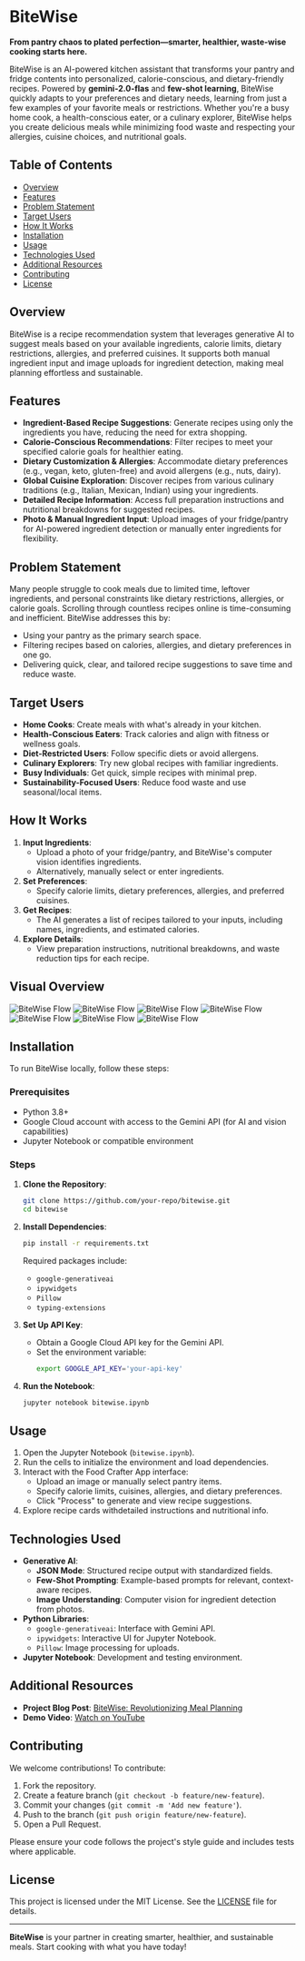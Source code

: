 # BiteWise

**From pantry chaos to plated perfection—smarter, healthier, waste-wise cooking starts here.**

BiteWise is an AI-powered kitchen assistant that transforms your pantry and fridge contents into personalized, calorie-conscious, and dietary-friendly recipes. Powered by **gemini-2.0-flas** and **few-shot learning**, BiteWise quickly adapts to your preferences and dietary needs, learning from just a few examples of your favorite meals or restrictions. Whether you're a busy home cook, a health-conscious eater, or a culinary explorer, BiteWise helps you create delicious meals while minimizing food waste and respecting your allergies, cuisine choices, and nutritional goals.


## Table of Contents
- [Overview](#overview)
- [Features](#features)
- [Problem Statement](#problem-statement)
- [Target Users](#target-users)
- [How It Works](#how-it-works)
- [Installation](#installation)
- [Usage](#usage)
- [Technologies Used](#technologies-used)
- [Additional Resources](#additional-resources)
- [Contributing](#contributing)
- [License](#license)

## Overview
BiteWise is a recipe recommendation system that leverages generative AI to suggest meals based on your available ingredients, calorie limits, dietary restrictions, allergies, and preferred cuisines. It supports both manual ingredient input and image uploads for ingredient detection, making meal planning effortless and sustainable.

## Features
- **Ingredient-Based Recipe Suggestions**: Generate recipes using only the ingredients you have, reducing the need for extra shopping.
- **Calorie-Conscious Recommendations**: Filter recipes to meet your specified calorie goals for healthier eating.
- **Dietary Customization & Allergies**: Accommodate dietary preferences (e.g., vegan, keto, gluten-free) and avoid allergens (e.g., nuts, dairy).
- **Global Cuisine Exploration**: Discover recipes from various culinary traditions (e.g., Italian, Mexican, Indian) using your ingredients.
- **Detailed Recipe Information**: Access full preparation instructions and nutritional breakdowns for suggested recipes.
- **Photo & Manual Ingredient Input**: Upload images of your fridge/pantry for AI-powered ingredient detection or manually enter ingredients for flexibility.

## Problem Statement
Many people struggle to cook meals due to limited time, leftover ingredients, and personal constraints like dietary restrictions, allergies, or calorie goals. Scrolling through countless recipes online is time-consuming and inefficient. BiteWise addresses this by:
- Using your pantry as the primary search space.
- Filtering recipes based on calories, allergies, and dietary preferences in one go.
- Delivering quick, clear, and tailored recipe suggestions to save time and reduce waste.

## Target Users
- **Home Cooks**: Create meals with what's already in your kitchen.
- **Health-Conscious Eaters**: Track calories and align with fitness or wellness goals.
- **Diet-Restricted Users**: Follow specific diets or avoid allergens.
- **Culinary Explorers**: Try new global recipes with familiar ingredients.
- **Busy Individuals**: Get quick, simple recipes with minimal prep.
- **Sustainability-Focused Users**: Reduce food waste and use seasonal/local items.

## How It Works
1. **Input Ingredients**:
   - Upload a photo of your fridge/pantry, and BiteWise's computer vision identifies ingredients.
   - Alternatively, manually select or enter ingredients.
2. **Set Preferences**:
   - Specify calorie limits, dietary preferences, allergies, and preferred cuisines.
3. **Get Recipes**:
   - The AI generates a list of recipes tailored to your inputs, including names, ingredients, and estimated calories.
4. **Explore Details**:
   - View preparation instructions, nutritional breakdowns, and waste reduction tips for each recipe.
## Visual Overview
![BiteWise Flow](image_2025-04-20_17-47-05.png)
![BiteWise Flow](image_2025-04-20_17-47-45.png)
![BiteWise Flow](image_2025-04-20_17-47-04.png)
![BiteWise Flow](image_2025-04-20_17-47-52.png)
![BiteWise Flow](image_2025-04-20_17-47-44.png)
![BiteWise Flow](image_2025-04-20_18-36-56.png)
![BiteWise Flow](image_2025-04-20_18-40-59.png)


## Installation
To run BiteWise locally, follow these steps:

### Prerequisites
- Python 3.8+
- Google Cloud account with access to the Gemini API (for AI and vision capabilities)
- Jupyter Notebook or compatible environment

### Steps
1. **Clone the Repository**:
   ```bash
   git clone https://github.com/your-repo/bitewise.git
   cd bitewise
   ```

2. **Install Dependencies**:
   ```bash
   pip install -r requirements.txt
   ```
   Required packages include:
   - `google-generativeai`
   - `ipywidgets`
   - `Pillow`
   - `typing-extensions`

3. **Set Up API Key**:
   - Obtain a Google Cloud API key for the Gemini API.
   - Set the environment variable:
     ```bash
     export GOOGLE_API_KEY='your-api-key'
     ```

4. **Run the Notebook**:
   ```bash
   jupyter notebook bitewise.ipynb
   ```

## Usage
1. Open the Jupyter Notebook (`bitewise.ipynb`).
2. Run the cells to initialize the environment and load dependencies.
3. Interact with the Food Crafter App interface:
   - Upload an image or manually select pantry items.
   - Specify calorie limits, cuisines, allergies, and dietary preferences.
   - Click "Process" to generate and view recipe suggestions.
4. Explore recipe cards withdetailed instructions and nutritional info.

## Technologies Used
- **Generative AI**:
  - **JSON Mode**: Structured recipe output with standardized fields.
  - **Few-Shot Prompting**: Example-based prompts for relevant, context-aware recipes.
  - **Image Understanding**: Computer vision for ingredient detection from photos.
- **Python Libraries**:
  - `google-generativeai`: Interface with Gemini API.
  - `ipywidgets`: Interactive UI for Jupyter Notebook.
  - `Pillow`: Image processing for uploads.
- **Jupyter Notebook**: Development and testing environment.

## Additional Resources
- **Project Blog Post**: [BiteWise: Revolutionizing Meal Planning](https://medium.com/@srastegarnia/bitewise-revolutionizing-meal-planning-with-your-ai-kitchen-assistant-fa76724b6ce9)
- **Demo Video**: [Watch on YouTube](https://www.youtube.com/watch?v=bUXtz69sTOs&t=7s)

## Contributing
We welcome contributions! To contribute:
1. Fork the repository.
2. Create a feature branch (`git checkout -b feature/new-feature`).
3. Commit your changes (`git commit -m 'Add new feature'`).
4. Push to the branch (`git push origin feature/new-feature`).
5. Open a Pull Request.

Please ensure your code follows the project's style guide and includes tests where applicable.

## License
This project is licensed under the MIT License. See the [LICENSE](LICENSE) file for details.

---

**BiteWise** is your partner in creating smarter, healthier, and sustainable meals. Start cooking with what you have today!
